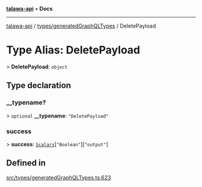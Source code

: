 [**talawa-api**](../../../README.md) • **Docs**

***

[talawa-api](../../../modules.md) / [types/generatedGraphQLTypes](../README.md) / DeletePayload

# Type Alias: DeletePayload

\> **DeletePayload**: `object`

## Type declaration

### \_\_typename?

\> `optional` **\_\_typename**: `"DeletePayload"`

### success

\> **success**: [`Scalars`](Scalars.md)\[`"Boolean"`\]\[`"output"`\]

## Defined in

[src/types/generatedGraphQLTypes.ts:623](https://github.com/PalisadoesFoundation/talawa-api/blob/5e38dbf44e47f2fc703410fad29ab5c8f7f26c77/src/types/generatedGraphQLTypes.ts#L623)
